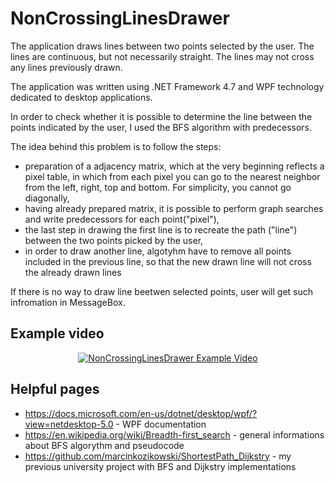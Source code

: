 # NonCrossingLinesDrawer
The application draws lines between two points selected by the user. The lines are continuous, but not necessarily straight. The lines may not cross any lines previously drawn.

The application was written using .NET Framework 4.7 and WPF technology dedicated to desktop applications. 

In order to check whether it is possible to determine the line between the points indicated by the user, I used the BFS algorithm with predecessors.

The idea behind this problem is to follow the steps:
* preparation of a adjacency matrix, which at the very beginning reflects a pixel table, in which from each pixel you can go to the nearest neighbor from the left, right, top and bottom. For simplicity, you cannot go diagonally,
* having already prepared matrix, it is possible to perform graph searches and write predecessors for each point("pixel"),
* the last step in drawing the first line is to recreate the path ("line") between the two points picked by the user,
* in order to draw another line, algotyhm have to remove all points included in the previous line, so that the new drawn line will not cross the already drawn lines

If there is no way to draw line beetwen selected points, user will get such infromation in MessageBox.

## Example video
<div align="center">
<a href="https://www.youtube.com/watch?v=EDCqrdFl9tA"><img src="https://img.youtube.com/vi/EDCqrdFl9tA/0.jpg" alt="NonCrossingLinesDrawer Example Video"></a>
</div>

## Helpful pages

* https://docs.microsoft.com/en-us/dotnet/desktop/wpf/?view=netdesktop-5.0 - WPF documentation
* https://en.wikipedia.org/wiki/Breadth-first_search - general informations about BFS algorythm and pseudocode
* https://github.com/marcinkozikowski/ShortestPath_Dijkstry - my previous university project with BFS and Dijkstry implementations